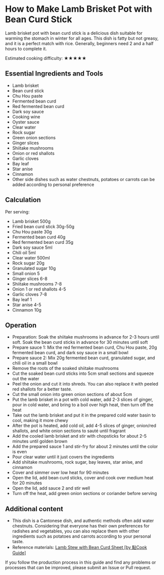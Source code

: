 # How to Make Lamb Brisket Pot with Bean Curd Stick

Lamb brisket pot with bean curd stick is a delicious dish suitable for warming the stomach in winter for all ages. This dish is fatty but not greasy, and it is a perfect match with rice. Generally, beginners need 2 and a half hours to complete it.

Estimated cooking difficulty: ★★★★★

## Essential Ingredients and Tools

- Lamb brisket
- Bean curd stick
- Chu Hou paste
- Fermented bean curd
- Red fermented bean curd
- Dark soy sauce
- Cooking wine
- Oyster sauce
- Clear water
- Rock sugar
- Green onion sections
- Ginger slices
- Shiitake mushrooms
- Onion or red shallots
- Garlic cloves
- Bay leaf
- Star anise
- Cinnamon
- Other side dishes such as water chestnuts, potatoes or carrots can be added according to personal preference

## Calculation

Per serving:

- Lamb brisket 500g
- Fried bean curd stick 30g-50g
- Chu Hou paste 30g
- Fermented bean curd 40g
- Red fermented bean curd 35g
- Dark soy sauce 5ml
- Chili oil 5ml
- Clear water 500ml
- Rock sugar 20g
- Granulated sugar 10g
- Small onion 5
- Ginger slices 6-8
- Shiitake mushrooms 7-8
- Onion 1 or red shallots 4-5
- Garlic cloves 7-8
- Bay leaf 1
- Star anise 4-5
- Cinnamon 10g

## Operation

- Preparation: Soak the shiitake mushrooms in advance for 2-3 hours until soft. Soak the bean curd sticks in advance for 30 minutes until soft
- Prepare sauce 1: Mix the red fermented bean curd, Chu Hou paste, 20g fermented bean curd, and dark soy sauce in a small bowl
- Prepare sauce 2: Mix 20g fermented bean curd, granulated sugar, and chili oil in a small bowl
- Remove the roots of the soaked shiitake mushrooms
- Cut the soaked bean curd sticks into 5cm small sections and squeeze out the water
- Peel the onion and cut it into shreds. You can also replace it with peeled red shallots for a better taste.
- Cut the small onion into green onion sections of about 5cm
- Put the lamb brisket in a pot with cold water, add 2-3 slices of ginger, pour in cold water, and bring to a boil over high heat, then turn off the heat
- Take out the lamb brisket and put it in the prepared cold water basin to cool, making it more chewy
- After the pot is heated, add cold oil, add 4-5 slices of ginger, onion/red shallots, and white onion sections to sauté until fragrant
- Add the cooled lamb brisket and stir with chopsticks for about 2-5 minutes until golden brown
- Add the prepared sauce 1 and stir-fry for about 2 minutes until the color is even
- Pour clear water until it just covers the ingredients
- Add shiitake mushrooms, rock sugar, bay leaves, star anise, and cinnamon
- Cover and simmer over low heat for 90 minutes
- Open the lid, add bean curd sticks, cover and cook over medium heat for 20 minutes
- Open the lid, add sauce 2 and stir well
- Turn off the heat, add green onion sections or coriander before serving

## Additional content

- This dish is a Cantonese dish, and authentic methods often add water chestnuts. Considering that everyone has their own preferences for radishes and vegetables, you can also replace them with other ingredients such as potatoes and carrots according to your personal taste.
- Reference materials: [Lamb Stew with Bean Curd Sheet [by 點Cook Guide]](https://www.youtube.com/watch?v=ThVDpVoToDQ)

If you follow the production process in this guide and find any problems or processes that can be improved, please submit an Issue or Pull request.
